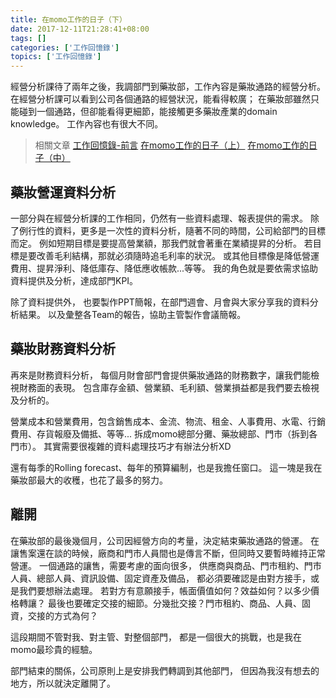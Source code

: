 ```yaml
---
title: 在momo工作的日子（下）
date: 2017-12-11T21:28:41+08:00
tags: []
categories: ['工作回憶錄']
topics: ['工作回憶錄']
---
```




經營分析課待了兩年之後，我調部門到藥妝部，工作內容是藥妝通路的經營分析。
在經營分析課可以看到公司各個通路的經營狀況，能看得較廣；
在藥妝部雖然只能碰到一個通路，但卻能看得更細節，能接觸更多藥妝產業的domain knowledge。
工作內容也有很大不同。

<!--more-->

>相關文章
>[工作回憶錄-前言](/work-history/)
>[在momo工作的日子（上）](/work-at-momo-1/)
>[在momo工作的日子（中）](/work-at-momo-2/)


## 藥妝營運資料分析
一部分與在經營分析課的工作相同，仍然有一些資料處理、報表提供的需求。
除了例行性的資料，更多是一次性的資料分析，隨著不同的時間，公司給部門的目標而定。
例如短期目標是要提高營業額，那我們就會著重在業績提昇的分析。
若目標是要改善毛利結構，那就必須隨時追毛利率的狀況。
或其他目標像是降低營運費用、提昇淨利、降低庫存、降低應收帳款...等等。
我的角色就是要依需求協助資料提供及分析，達成部門KPI。

除了資料提供外，
也要製作PPT簡報，在部門週會、月會與大家分享我的資料分析結果。
以及彙整各Team的報告，協助主管製作會議簡報。


## 藥妝財務資料分析
再來是財務資料分析，
每個月財會部門會提供藥妝通路的財務數字，讓我們能檢視財務面的表現。
包含庫存金額、營業額、毛利額、營業損益都是我們要去檢視及分析的。

營業成本和營業費用，包含銷售成本、金流、物流、租金、人事費用、水電、行銷費用、存貨報廢及備抵、等等...
拆成momo總部分攤、藥妝總部、門市（拆到各門市）。
其實需要很複雜的資料處理技巧才有辦法分析XD

還有每季的Rolling forecast、每年的預算編制，也是我擔任窗口。
這一塊是我在藥妝部最大的收穫，也花了最多的努力。


## 離開
在藥妝部的最後幾個月，公司因經營方向的考量，決定結束藥妝通路的營運。
在讓售案還在談的時候，廠商和門市人員間也是傳言不斷，但同時又要暫時維持正常營運。
一個通路的讓售，需要考慮的面向很多，
供應商與商品、門市租約、門市人員、總部人員、資訊設備、固定資產及備品，
都必須要確認是由對方接手，或是我們要想辦法處理。
若對方有意願接手，帳面價值如何？效益如何？以多少價格轉讓？
最後也要確定交接的細節。分幾批交接？門市租約、商品、人員、固資，交接的方式為何？

這段期間不管對我、對主管、對整個部門，
都是一個很大的挑戰，也是我在momo最珍貴的經驗。

部門結束的關係，公司原則上是安排我們轉調到其他部門，
但因為我沒有想去的地方，所以就決定離開了。

